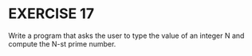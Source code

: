 # EXERCISE 17

Write a program that asks the user to type the value of an integer N and compute the N-st prime number.